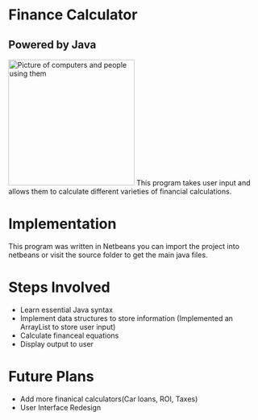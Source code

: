 # Finance Calculator
## Powered by Java
<img src="https://images.unsplash.com/photo-1454165804606-c3d57bc86b40?ixid=MXwxMjA3fDB8MHxwaG90by1wYWdlfHx8fGVufDB8fHw%3D&ixlib=rb-1.2.1&auto=format&fit=crop&w=1350&q=80" alt="Picture of computers and people using them" height="250px"/>
This program takes user input and allows them to calculate different varieties of financial calculations.

# Implementation
This program was written in Netbeans you can import the project into netbeans or visit the source folder to get the main java files.

# Steps Involved
* Learn essential Java syntax
* Implement data structures to store information (Implemented an ArrayList to store user input)
* Calculate financeal equations
* Display output to user

# Future Plans
* Add more finanical calculators(Car loans, ROI, Taxes)
* User Interface Redesign

<!--
Picture provided by:https://images.unsplash.com/photo-1454165804606-c3d57bc86b40?ixid=MXwxMjA3fDB8MHxwaG90by1wYWdlfHx8fGVufDB8fHw%3D&ixlib=rb-1.2.1&auto=format&fit=crop&w=1350&q=80
